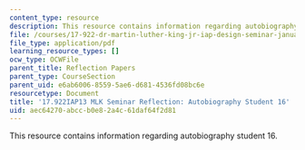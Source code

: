 ```yaml
---
content_type: resource
description: This resource contains information regarding autobiography student 16.
file: /courses/17-922-dr-martin-luther-king-jr-iap-design-seminar-january-iap-2013/aec64270abccb0e82a4c61daf64f2d81_MIT17_922IAP13_RefPapr3R.pdf
file_type: application/pdf
learning_resource_types: []
ocw_type: OCWFile
parent_title: Reflection Papers
parent_type: CourseSection
parent_uid: e6ab6006-8559-5ae6-d681-4536fd08bc6e
resourcetype: Document
title: '17.922IAP13 MLK Seminar Reflection: Autobiography Student 16'
uid: aec64270-abcc-b0e8-2a4c-61daf64f2d81
---
```

This resource contains information regarding autobiography student 16.


